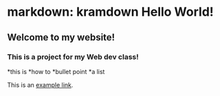 markdown: kramdown
Hello World!
====================

Welcome to my website!
---------------------

### This is a project for my Web dev class!

*this is
*how to
*bullet point
*a list

This is an [example link](https://april8a.github.io/cs1810-week4-lab/).
